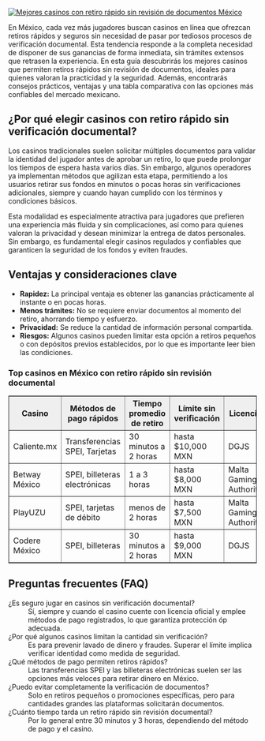 [![Mejores casinos con retiro rápido sin revisión de documentos México](https://123-caf.pages.dev/gitsignup.png)](https://vrmoo.ru/Bt82HjjY)

<p>En México, cada vez más jugadores buscan casinos en línea que ofrezcan retiros rápidos y seguros sin necesidad de pasar por tediosos procesos de verificación documental. Esta tendencia responde a la completa necesidad de disponer de sus ganancias de forma inmediata, sin trámites extensos que retrasen la experiencia. En esta guía descubrirás los mejores casinos que permiten retiros rápidos sin revisión de documentos, ideales para quienes valoran la practicidad y la seguridad. Además, encontrarás consejos prácticos, ventajas y una tabla comparativa con las opciones más confiables del mercado mexicano.</p>  <h2>¿Por qué elegir casinos con retiro rápido sin verificación documental?</h2> <p>Los casinos tradicionales suelen solicitar múltiples documentos para validar la identidad del jugador antes de aprobar un retiro, lo que puede prolongar los tiempos de espera hasta varios días. Sin embargo, algunos operadores ya implementan métodos que agilizan esta etapa, permitiendo a los usuarios retirar sus fondos en minutos o pocas horas sin verificaciones adicionales, siempre y cuando hayan cumplido con los términos y condiciones básicos.</p> <p>Esta modalidad es especialmente atractiva para jugadores que prefieren una experiencia más fluida y sin complicaciones, así como para quienes valoran la privacidad y desean minimizar la entrega de datos personales. Sin embargo, es fundamental elegir casinos regulados y confiables que garanticen la seguridad de los fondos y eviten fraudes.</p>  <h2>Ventajas y consideraciones clave</h2> <ul>   <li><strong>Rapidez:</strong> La principal ventaja es obtener las ganancias prácticamente al instante o en pocas horas.</li>   <li><strong>Menos trámites:</strong> No se requiere enviar documentos al momento del retiro, ahorrando tiempo y esfuerzo.</li>   <li><strong>Privacidad:</strong> Se reduce la cantidad de información personal compartida.</li>   <li><strong>Riesgos:</strong> Algunos casinos pueden limitar esta opción a retiros pequeños o con depósitos previos establecidos, por lo que es importante leer bien las condiciones.</li> </ul>  <h3>Top casinos en México con retiro rápido sin revisión documental</h3> <table border="1" cellpadding="8" cellspacing="0" style="border-collapse:collapse; width:100%; max-width:600px;">   <thead>     <tr style="background-color:#efefef;">       <th>Casino</th>       <th>Métodos de pago rápidos</th>       <th>Tiempo promedio de retiro</th>       <th>Límite sin verificación</th>       <th>Licencia</th>     </tr>   </thead>   <tbody>     <tr>       <td>Caliente.mx</td>       <td>Transferencias SPEI, Tarjetas</td>       <td>30 minutos a 2 horas</td>       <td>hasta $10,000 MXN</td>       <td>DGJS</td>     </tr>     <tr>       <td>Betway México</td>       <td>SPEI, billeteras electrónicas</td>       <td>1 a 3 horas</td>       <td>hasta $8,000 MXN</td>       <td>Malta Gaming Authority</td>     </tr>     <tr>       <td>PlayUZU</td>       <td>SPEI, tarjetas de débito</td>       <td>menos de 2 horas</td>       <td>hasta $7,500 MXN</td>       <td>Malta Gaming Authority</td>     </tr>     <tr>       <td>Codere México</td>       <td>SPEI, billeteras</td>       <td>30 minutos a 2 horas</td>       <td>hasta $9,000 MXN</td>       <td>DGJS</td>     </tr>   </tbody> </table>  <h2>Preguntas frecuentes (FAQ)</h2> <dl>   <dt>¿Es seguro jugar en casinos sin verificación documental?</dt>   <dd>Sí, siempre y cuando el casino cuente con licencia oficial y emplee métodos de pago registrados, lo que garantiza protección óp adecuada.</dd>      <dt>¿Por qué algunos casinos limitan la cantidad sin verificación?</dt>   <dd>Es para prevenir lavado de dinero y fraudes. Superar el límite implica verificar identidad como medida de seguridad.</dd>      <dt>¿Qué métodos de pago permiten retiros rápidos?</dt>   <dd>Las transferencias SPEI y las billeteras electrónicas suelen ser las opciones más veloces para retirar dinero en México.</dd>    <dt>¿Puedo evitar completamente la verificación de documentos?</dt>   <dd>Solo en retiros pequeños o promociones específicas, pero para cantidades grandes las plataformas solicitarán documentos.</dd>    <dt>¿Cuánto tiempo tarda un retiro rápido sin revisión documental?</dt>   <dd>Por lo general entre 30 minutos y 3 horas, dependiendo del método de pago y el casino.</dd> </dl>